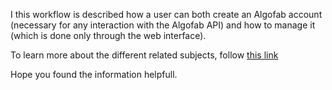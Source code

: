 

I this workflow is described how a user can both create an Algofab account (necessary for any interaction with the Algofab API) and how to manage it (which is done only through the web interface).

To learn more about the different related subjects, follow [this link](http://ws67-af-portal.tl.teralab-datascience.fr/docs?)

Hope you found the information helpfull.
